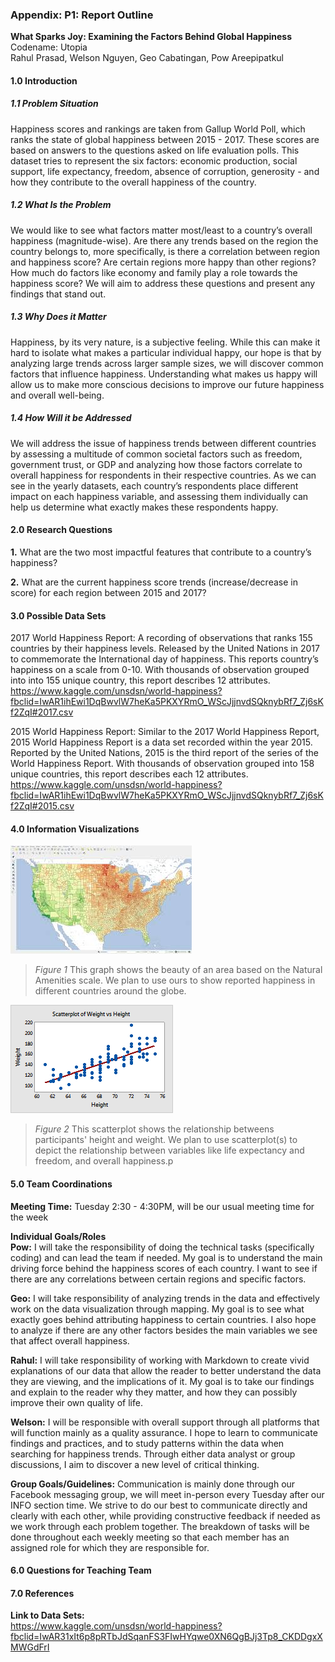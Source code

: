 ### Appendix: P1: Report Outline
**What Sparks Joy: Examining the Factors Behind Global Happiness**  
Codename: Utopia  
Rahul Prasad, Welson Nguyen, Geo Cabatingan, Pow Areepipatkul

#### 1.0 Introduction  
##### 1.1 Problem Situation
Happiness scores and rankings are taken from Gallup World Poll, which ranks the state of global happiness between 2015 - 2017. These scores are based on answers to the questions asked on life evaluation polls. This dataset tries to represent the six factors: economic production, social support, life expectancy, freedom, absence of corruption, generosity - and how they contribute to the overall happiness of the country.
##### 1.2 What Is the Problem
We would like to see what factors matter most/least to a country’s overall happiness (magnitude-wise). Are there any trends based on the region the country belongs to, more specifically, is there a correlation between region and happiness score? Are certain regions more happy than other regions? How much do factors like economy and family play a role towards the happiness score? We will aim to address these questions and present any findings that stand out.

##### 1.3 Why Does it Matter
Happiness, by its very nature, is a subjective feeling. While this can make it hard to isolate what makes a particular individual happy, our hope is that by analyzing large trends across larger sample sizes, we will discover common factors that influence happiness. Understanding what makes us happy will allow us to make more conscious decisions to improve our future happiness and overall well-being.

##### 1.4 How Will it be Addressed
We will address the issue of happiness trends between different countries by assessing a multitude of common societal factors such as freedom, government trust, or GDP and analyzing how those factors correlate to overall happiness for respondents in their respective countries. As we can see in the yearly datasets, each country’s respondents place different impact on each happiness variable, and assessing them individually can help us determine what exactly makes these respondents happy.  

#### 2.0 Research Questions
**1.** What are the two most impactful features that contribute to a country’s happiness?

**2.** What are the current happiness score trends (increase/decrease in score) for each region between 2015 and 2017?


#### 3.0 Possible Data Sets
2017 World Happiness Report: A recording of observations that ranks 155 countries by their happiness levels. Released by the United Nations in 2017 to commemorate the International day of happiness. This reports country’s happiness on a scale from 0-10. With thousands of  observation grouped into into 155 unique country, this report describes 12 attributes.
https://www.kaggle.com/unsdsn/world-happiness?fbclid=IwAR1ihEwi1DqBwvlW7heKa5PKXYRmO_WScJjjnvdSQknybRf7_Zj6sKf2ZqI#2017.csv

2015 World Happiness Report: Similar to the 2017 World Happiness Report, 2015 World Happiness Report is a data set recorded within the year 2015. Reported by the United Nations, 2015 is the third report of the series of the World Happiness Report. With thousands of observation grouped into 158 unique countries, this report describes each 12 attributes.
https://www.kaggle.com/unsdsn/world-happiness?fbclid=IwAR1ihEwi1DqBwvlW7heKa5PKXYRmO_WScJjjnvdSQknybRf7_Zj6sKf2ZqI#2015.csv


#### 4.0 Information Visualizations
![Geographical heatmap example based on Natural Amenities Scale](images/heatmap_example.jpeg)   
>*Figure 1* This graph shows the beauty of an area based on the Natural Amenities scale. We plan to use ours to show reported happiness in different countries around the globe.  

![Scatterplot with regression showing relationship between height and weight](/images/scatterplot_example.png)
>*Figure 2* This scatterplot shows the relationship betweens participants' height and weight. We plan to use scatterplot(s) to depict the relationship between variables like life expectancy and freedom, and overall happiness.p

#### 5.0 Team Coordinations
**Meeting Time:** Tuesday 2:30 - 4:30PM, will be our usual meeting time for the week

**Individual Goals/Roles**  
**Pow:** I will take the responsibility of doing the technical tasks (specifically coding) and can lead the team if needed. My goal is to understand the main driving force behind the happiness scores of each country. I want to see if there are any correlations between certain regions and specific factors.

**Geo:** I will take responsibility of analyzing trends in the data and effectively work on the data visualization through mapping. My goal is to see what exactly goes behind attributing happiness to certain countries. I also hope to analyze if there are any other factors besides the main variables we see that affect overall happiness.

**Rahul:** I will take responsibility of working with Markdown to create vivid explanations of our data that allow the reader to better understand the data they are viewing, and the implications of it. My goal is to take our findings and explain to the reader why they matter, and how they can possibly improve their own quality of life.

**Welson:** I will be responsible with overall support through all platforms that will function mainly as a quality assurance. I hope to learn to communicate findings and practices, and to study patterns within the data when searching for happiness trends. Through either data analyst or group discussions, I aim to discover a new level of critical thinking.

**Group Goals/Guidelines:** Communication is mainly done through our Facebook messaging group, we will meet in-person every Tuesday after our INFO section time.
We strive to do our best to communicate directly and clearly with each other, while providing constructive feedback if needed as we work through each problem together. The breakdown of tasks will be done throughout each weekly meeting so that each member has an assigned role for which they are responsible for.


#### 6.0 Questions for Teaching Team

#### 7.0 References
**Link to Data Sets:**  
https://www.kaggle.com/unsdsn/world-happiness?fbclid=IwAR31xIt6p8pRTbJdSqanFS3FIwHYqwe0XN6QgBJj3Tp8_CKDDgxXMWGdFrI
